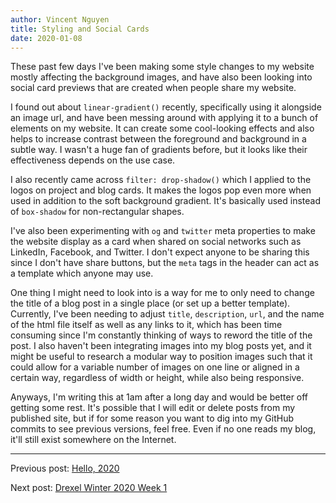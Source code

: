 ```yaml
---
author: Vincent Nguyen
title: Styling and Social Cards
date: 2020-01-08
---
```


These past few days I've been making some style changes to my website mostly affecting the background images, and have also been looking into social card previews that are created when people share my website.

I found out about `linear-gradient()` recently, specifically using it alongside an image url, and have been messing around with applying it to a bunch of elements on my website.
It can create some cool-looking effects and also helps to increase contrast between the foreground and background in a subtle way.
I wasn't a huge fan of gradients before, but it looks like their effectiveness depends on the use case.

I also recently came across `filter: drop-shadow()` which I applied to the logos on project and blog cards.
It makes the logos pop even more when used in addition to the soft background gradient.
It's basically used instead of `box-shadow` for non-rectangular shapes.

I've also been experimenting with `og` and `twitter` meta properties to make the website display as a card when shared on social networks such as LinkedIn, Facebook, and Twitter.
I don't expect anyone to be sharing this since I don't have share buttons, but the `meta` tags in the header can act as a template which anyone may use.

One thing I might need to look into is a way for me to only need to change the title of a blog post in a single place (or set up a better template).
Currently, I've been needing to adjust `title`, `description`, `url`, and the name of the html file itself as well as any links to it, which has been time consuming since I'm constantly thinking of ways to reword the title of the post.
I also haven't been integrating images into my blog posts yet, and it might be useful to research a modular way to position images such that it could allow for a variable number of images on one line or aligned in a certain way, regardless of width or height, while also being responsive.

Anyways, I'm writing this at 1am after a long day and would be better off getting some rest.
It's possible that I will edit or delete posts from my published site, but if for some reason you want to dig into my GitHub commits to see previous versions, feel free.
Even if no one reads my blog, it'll still exist somewhere on the Internet.

---

Previous post: [Hello, 2020](blog/hello-2020.html)

Next post: [Drexel Winter 2020 Week 1](blog/drexel-winter-2020-week-1.html)